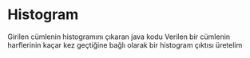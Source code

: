 # Histogram
Girilen cümlenin histogramını çıkaran java kodu
Verilen bir cümlenin harflerinin kaçar kez geçtiğine bağlı olarak bir histogram çıktısı üretelim
